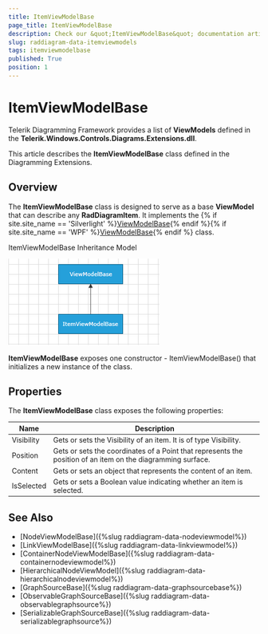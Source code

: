 ```yaml
---
title: ItemViewModelBase
page_title: ItemViewModelBase
description: Check our &quot;ItemViewModelBase&quot; documentation article for the RadDiagram WPF control.
slug: raddiagram-data-itemviewmodels
tags: itemviewmodelbase
published: True
position: 1
---
```


# ItemViewModelBase

Telerik Diagramming Framework provides a list of __ViewModels__ defined in the __Telerik.Windows.Controls.Diagrams.Extensions.dll__.	  

This article describes the __ItemViewModelBase__ class defined in the Diagramming Extensions.

## Overview

The __ItemViewModelBase__ class is designed to serve as a base __ViewModel__ that can describe any __RadDiagramItem__. It implements the {% if site.site_name == 'Silverlight' %}[ViewModelBase](http://www.telerik.com/help/silverlight/t_telerik_windows_controls_viewmodelbase.html){% endif %}{% if site.site_name == 'WPF' %}[ViewModelBase](http://www.telerik.com/help/wpf/t_telerik_windows_controls_viewmodelbase.html){% endif %} class.

ItemViewModelBase Inheritance Model
                  
![raddiagram-data-itemviewmodelbase](images/raddiagram-data-itemviewmodelbase.png)

__ItemViewModelBase__ exposes one constructor - ItemViewModelBase() that initializes a new instance of the class.	  

## Properties

The __ItemViewModelBase__ class exposes the following properties:
		
|Name|Description|
|----|-----------|
|Visibility|Gets or sets the Visibility of an item. It is of type Visibility.|
|Position|Gets or sets the coordinates of a Point that represents the position of an item on the diagramming surface.|
|Content|Gets or sets an object that represents the content of an item.|
|IsSelected|Gets or sets a Boolean value indicating whether an item is selected.|


## See Also
 * [NodeViewModelBase]({%slug raddiagram-data-nodeviewmodel%})
 * [LinkViewModelBase]({%slug raddiagram-data-linkviewmodel%})
 * [ContainerNodeViewModelBase]({%slug raddiagram-data-containernodeviewmodel%})
 * [HierarchicalNodeViewModel]({%slug raddiagram-data-hierarchicalnodeviewmodel%})
 * [GraphSourceBase]({%slug raddiagram-data-graphsourcebase%})
 * [ObservableGraphSourceBase]({%slug raddiagram-data-observablegraphsource%})
 * [SerializableGraphSourceBase]({%slug raddiagram-data-serializablegraphsource%})